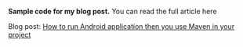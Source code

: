 **Sample code for my blog post.**
You can read the full article here

Blog post: [How to run Android application then you use Maven in your project](http://www.hrupin.com/2011/06/how-to-run-android-application-then-you-use-maven-in-your-project)
